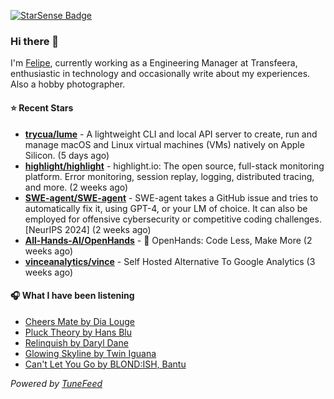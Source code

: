 <a href="https://starsense.app/developer-types" target="_blank"><img src="https://starsense.app/api/badge/?user=valtlfelipe" alt="StarSense Badge"></a>

### Hi there 👋

I'm [Felipe](https://felipevm.com), currently working as a Engineering Manager at Transfeera, enthusiastic in technology and occasionally write about my experiences. Also a hobby photographer.

#### ⭐ Recent Stars
- **[trycua/lume](https://github.com/trycua/lume)** - A lightweight CLI and local API server to create, run and manage macOS and Linux virtual machines (VMs) natively on Apple Silicon. (5 days ago)
- **[highlight/highlight](https://github.com/highlight/highlight)** - highlight.io: The open source, full-stack monitoring platform. Error monitoring, session replay, logging, distributed tracing, and more. (2 weeks ago)
- **[SWE-agent/SWE-agent](https://github.com/SWE-agent/SWE-agent)** - SWE-agent takes a GitHub issue and tries to automatically fix it, using GPT-4, or your LM of choice. It can also be employed for offensive cybersecurity or competitive coding challenges. [NeurIPS 2024]  (2 weeks ago)
- **[All-Hands-AI/OpenHands](https://github.com/All-Hands-AI/OpenHands)** - 🙌 OpenHands: Code Less, Make More (2 weeks ago)
- **[vinceanalytics/vince](https://github.com/vinceanalytics/vince)** - Self Hosted Alternative To Google Analytics (3 weeks ago)

#### 🎧 What I have been listening
- [Cheers Mate by Dia Louge](https://open.spotify.com/track/2p7HOQKGCmhqygolKziWKb)
- [Pluck Theory by Hans Blu](https://open.spotify.com/track/7MwPgk6XoSyDt2aD6ssCOS)
- [Relinquish by Daryl Dane](https://open.spotify.com/track/6zb7b21yPSuZlUXkMP8gyy)
- [Glowing Skyline by Twin Iguana](https://open.spotify.com/track/3dOJoGoX686rDrFnjiYtqn)
- [Can&#39;t Let You Go by BLOND:ISH, Bantu](https://open.spotify.com/track/7E6KF4tYddZGxtBqv9J7YA)

_Powered by [TuneFeed](https://tunefeed.app?ref=github.com)_


